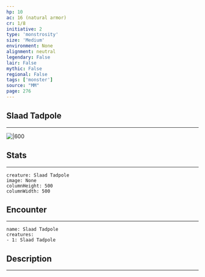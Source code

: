 ```yaml
---
hp: 10
ac: 16 (natural armor)
cr: 1/8
initiative: 2
type: 'monstrosity'    
size: 'Medium'
environment: None
alignment: neutral
legendary: False
lair: False
mythic: False
regional: False
tags: ['monster']
source: "MM"
page: 276
---
```


## Slaad Tadpole
---

![|600](D:/Program%20Files/5e.tools/img/bestiary/MM/Slaad%20Tadpole.png)

## Stats
---

```statblock
creature: Slaad Tadpole
image: None
columnHeight: 500
columnWidth: 500
```

## Encounter
---

```encounter-table
name: Slaad Tadpole
creatures:
- 1: Slaad Tadpole
```

## Description
---




